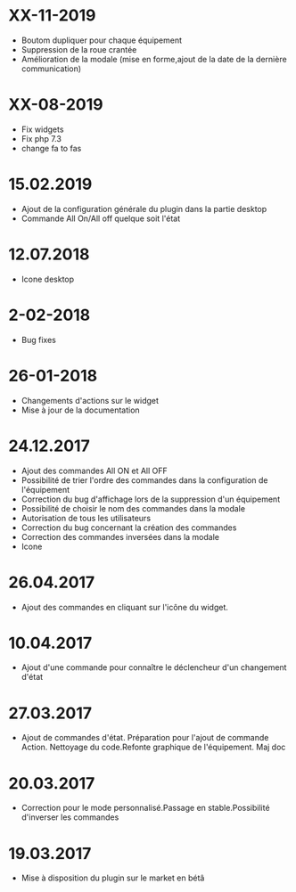 XX-11-2019
===

- Boutom dupliquer pour chaque équipement
- Suppression de la roue crantée
- Amélioration de la modale (mise en forme,ajout de la date de la dernière communication)

XX-08-2019
===

- Fix widgets
- Fix php 7.3
- change fa to fas

15.02.2019
===

* Ajout de la configuration générale du plugin dans la partie desktop
* Commande All On/All off quelque soit l'état

12.07.2018
===

* Icone desktop

2-02-2018
===

* Bug fixes


26-01-2018
==== 

* Changements d'actions sur le widget
* Mise à jour de la documentation



24.12.2017 
===

* Ajout des commandes All ON et All OFF
* Possibilité de trier l'ordre des commandes dans la configuration de l'équipement
* Correction du  bug d'affichage lors de la suppression d'un équipement
* Possibilité de choisir le nom des commandes dans la modale
* Autorisation de tous les utilisateurs
* Correction du bug concernant la création des commandes
* Correction des commandes inversées dans la modale
* Icone

26.04.2017
=== 

* Ajout des commandes en cliquant sur l'icône du widget.

10.04.2017
=== 

* Ajout d'une commande pour connaître le déclencheur d'un changement d'état

27.03.2017
=== 

* Ajout de commandes d'état. Préparation pour l'ajout de commande Action. Nettoyage du code.Refonte graphique de l'équipement. Maj doc

20.03.2017
=== 

* Correction pour le mode personnalisé.Passage en stable.Possibilité d'inverser les commandes

19.03.2017
=== 

* Mise à disposition du plugin sur le market en bétâ